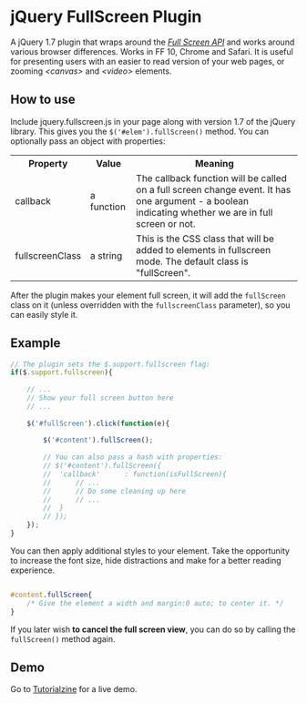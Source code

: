 # jQuery FullScreen Plugin

A jQuery 1.7 plugin that wraps around the *[Full Screen API](https://developer.mozilla.org/en/DOM/Using_full-screen_mode)* and works around various browser differences. Works in FF 10, Chrome and Safari. It is useful for presenting users with an easier to read version of your web pages, or zooming *&lt;canvas&gt;* and *&lt;video&gt;* elements.

## How to use

Include jquery.fullscreen.js in your page along with version 1.7 of the jQuery library. This gives you the `$('#elem').fullScreen()` method. You can optionally pass an object with properties:

<table>
	<tr>
		<th>Property</th>
		<th>Value</th>
		<th>Meaning</th>
	</tr>
    <tr>
        <td>callback</td>
        <td>a function</td>
        <td>The callback function will be called on a full screen change event. It has one argument - a boolean indicating whether we are in full screen or not.</td>
    </tr>
    <tr>
    	<td>fullscreenClass</td>
    	<td>a string</td>
    	<td>This is the CSS class that will be added to elements in fullscreen mode. The default class is "fullScreen".</td>
    </tr>
</table>

After the plugin makes your element full screen, it will add the `fullScreen` class on it (unless overridden with the `fullscreenClass` parameter), so you can easily style it.

## Example

```js
// The plugin sets the $.support.fullscreen flag:
if($.support.fullscreen){
	
	// ...
	// Show your full screen button here
	// ...
	
	$('#fullScreen').click(function(e){
	
		$('#content').fullScreen();
		
		// You can also pass a hash with properties:
		// $('#content').fullScreen({
		//	'callback'		: function(isFullScreen){
		//		// ...
		//		// Do some cleaning up here
		//		// ...
		//	}
		// });
	});
}
```

You can then apply additional styles to your element. Take the opportunity to increase the font size, hide distractions and make for a better reading experience.

```css

#content.fullScreen{
	/* Give the element a width and margin:0 auto; to center it. */
}

```

If you later wish **to cancel the full screen view**, you can do so by calling the `fullScreen()` method again.

## Demo

Go to [Tutorialzine](http://tutorialzine.com/2012/02/enhance-your-website-fullscreen-api/) for a live demo.

